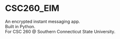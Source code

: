 # CSC260_EIM
An encrypted instant messaging app.
<br>Built in Python.
<br>For CSC 260 @ Southern Connecticut State University.
